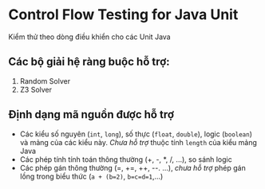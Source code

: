 # Control Flow Testing for Java Unit
Kiểm thử theo dòng điều khiển cho các Unit Java

## Các bộ giải hệ ràng buộc hỗ trợ:
1. Random Solver
2. Z3 Solver

## Định dạng mã nguồn được hỗ trợ
- Các kiểu số nguyên (`int`, `long`), số thực (`float`, `double`), logic (`boolean`) và mảng của các kiểu này. *Chưa hỗ trợ* thuộc tính `length` của kiểu mảng Java
- Các phép tính tính toán thông thường (+, -, *, /, ...), so sánh logic
- Các phép gán thông thường (=, +=, ++, --. ...), *chưa hỗ trợ* phép gán lồng trong biểu thức (`a + (b=2)`, `b=c=d=1`,...)
